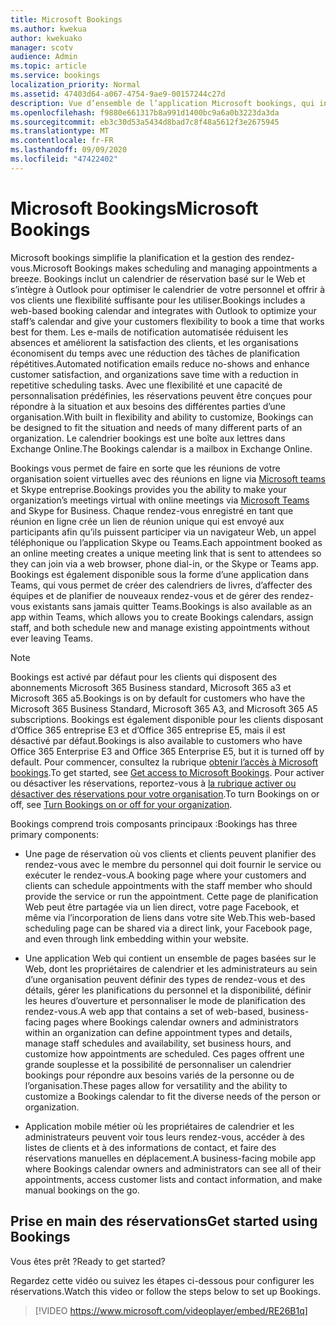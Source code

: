 ```yaml
---
title: Microsoft Bookings
ms.author: kwekua
author: kwekuako
manager: scotv
audience: Admin
ms.topic: article
ms.service: bookings
localization_priority: Normal
ms.assetid: 47403d64-a067-4754-9ae9-00157244c27d
description: Vue d’ensemble de l’application Microsoft bookings, qui inclut un calendrier de réservation basé sur le Web et qui s’intègre à Outlook pour optimiser le calendrier de votre personnel et offrir à vos clients une flexibilité suffisante pour réserver des rendez-vous.
ms.openlocfilehash: f9880e661317b8a991d1400bc9a6a0b3223da3da
ms.sourcegitcommit: eb3c30d53a5434d8bad7c8f48a5612f3e2675945
ms.translationtype: MT
ms.contentlocale: fr-FR
ms.lasthandoff: 09/09/2020
ms.locfileid: "47422402"
---
```

# <a name="microsoft-bookings"></a><span data-ttu-id="19611-103">Microsoft Bookings</span><span class="sxs-lookup"><span data-stu-id="19611-103">Microsoft Bookings</span></span>

<span data-ttu-id="19611-104">Microsoft bookings simplifie la planification et la gestion des rendez-vous.</span><span class="sxs-lookup"><span data-stu-id="19611-104">Microsoft Bookings makes scheduling and managing appointments a breeze.</span></span> <span data-ttu-id="19611-105">Bookings inclut un calendrier de réservation basé sur le Web et s’intègre à Outlook pour optimiser le calendrier de votre personnel et offrir à vos clients une flexibilité suffisante pour les utiliser.</span><span class="sxs-lookup"><span data-stu-id="19611-105">Bookings includes a web-based booking calendar and integrates with Outlook to optimize your staff’s calendar and give your customers flexibility to book a time that works best for them.</span></span> <span data-ttu-id="19611-106">Les e-mails de notification automatisée réduisent les absences et améliorent la satisfaction des clients, et les organisations économisent du temps avec une réduction des tâches de planification répétitives.</span><span class="sxs-lookup"><span data-stu-id="19611-106">Automated notification emails reduce no-shows and enhance customer satisfaction, and organizations save time with a reduction in repetitive scheduling tasks.</span></span> <span data-ttu-id="19611-107">Avec une flexibilité et une capacité de personnalisation prédéfinies, les réservations peuvent être conçues pour répondre à la situation et aux besoins des différentes parties d’une organisation.</span><span class="sxs-lookup"><span data-stu-id="19611-107">With built in flexibility and ability to customize, Bookings can be designed to fit the situation and needs of many different parts of an organization.</span></span> <span data-ttu-id="19611-108">Le calendrier bookings est une boîte aux lettres dans Exchange Online.</span><span class="sxs-lookup"><span data-stu-id="19611-108">The Bookings calendar is a mailbox in Exchange Online.</span></span>

<span data-ttu-id="19611-109">Bookings vous permet de faire en sorte que les réunions de votre organisation soient virtuelles avec des réunions en ligne via [Microsoft teams](https://support.microsoft.com/office/overview-of-the-bookings-app-in-teams-7b8569e1-0c8a-444e-b712-d9968b05110b) et Skype entreprise.</span><span class="sxs-lookup"><span data-stu-id="19611-109">Bookings provides you the ability to make your organization’s meetings virtual with online meetings via [Microsoft Teams](https://support.microsoft.com/office/overview-of-the-bookings-app-in-teams-7b8569e1-0c8a-444e-b712-d9968b05110b) and Skype for Business.</span></span> <span data-ttu-id="19611-110">Chaque rendez-vous enregistré en tant que réunion en ligne crée un lien de réunion unique qui est envoyé aux participants afin qu’ils puissent participer via un navigateur Web, un appel téléphonique ou l’application Skype ou Teams.</span><span class="sxs-lookup"><span data-stu-id="19611-110">Each appointment booked as an online meeting creates a unique meeting link that is sent to attendees so they can join via a web browser, phone dial-in, or the Skype or Teams app.</span></span> <span data-ttu-id="19611-111">Bookings est également disponible sous la forme d’une application dans Teams, qui vous permet de créer des calendriers de livres, d’affecter des équipes et de planifier de nouveaux rendez-vous et de gérer des rendez-vous existants sans jamais quitter Teams.</span><span class="sxs-lookup"><span data-stu-id="19611-111">Bookings is also available as an app within Teams, which allows you to create Bookings calendars, assign staff, and both schedule new and manage existing appointments without ever leaving Teams.</span></span>

> [!NOTE]
> <span data-ttu-id="19611-112">Bookings est activé par défaut pour les clients qui disposent des abonnements Microsoft 365 Business standard, Microsoft 365 a3 et Microsoft 365 a5.</span><span class="sxs-lookup"><span data-stu-id="19611-112">Bookings is on by default for customers who have the Microsoft 365 Business Standard, Microsoft 365 A3, and Microsoft 365 A5 subscriptions.</span></span> <span data-ttu-id="19611-113">Bookings est également disponible pour les clients disposant d’Office 365 entreprise E3 et d’Office 365 entreprise E5, mais il est désactivé par défaut.</span><span class="sxs-lookup"><span data-stu-id="19611-113">Bookings is also available to customers who have Office 365 Enterprise E3 and Office 365 Enterprise E5, but it is turned off by default.</span></span> <span data-ttu-id="19611-114">Pour commencer, consultez la rubrique [obtenir l’accès à Microsoft bookings](get-access.md).</span><span class="sxs-lookup"><span data-stu-id="19611-114">To get started, see [Get access to Microsoft Bookings](get-access.md).</span></span> <span data-ttu-id="19611-115">Pour activer ou désactiver les réservations, reportez-vous à [la rubrique activer ou désactiver des réservations pour votre organisation](turn-bookings-on-or-off.md).</span><span class="sxs-lookup"><span data-stu-id="19611-115">To turn Bookings on or off, see [Turn Bookings on or off for your organization](turn-bookings-on-or-off.md).</span></span>

<span data-ttu-id="19611-116">Bookings comprend trois composants principaux :</span><span class="sxs-lookup"><span data-stu-id="19611-116">Bookings has three primary components:</span></span>

- <span data-ttu-id="19611-117">Une page de réservation où vos clients et clients peuvent planifier des rendez-vous avec le membre du personnel qui doit fournir le service ou exécuter le rendez-vous.</span><span class="sxs-lookup"><span data-stu-id="19611-117">A booking page where your customers and clients can schedule appointments with the staff member who should provide the service or run the appointment.</span></span> <span data-ttu-id="19611-118">Cette page de planification Web peut être partagée via un lien direct, votre page Facebook, et même via l’incorporation de liens dans votre site Web.</span><span class="sxs-lookup"><span data-stu-id="19611-118">This web-based scheduling page can be shared via a direct link, your Facebook page, and even through link embedding within your website.</span></span>

- <span data-ttu-id="19611-119">Une application Web qui contient un ensemble de pages basées sur le Web, dont les propriétaires de calendrier et les administrateurs au sein d’une organisation peuvent définir des types de rendez-vous et des détails, gérer les planifications du personnel et la disponibilité, définir les heures d’ouverture et personnaliser le mode de planification des rendez-vous.</span><span class="sxs-lookup"><span data-stu-id="19611-119">A web app that contains a set of web-based, business-facing pages where Bookings calendar owners and administrators within an organization can define appointment types and details, manage staff schedules and availability, set business hours, and customize how appointments are scheduled.</span></span> <span data-ttu-id="19611-120">Ces pages offrent une grande souplesse et la possibilité de personnaliser un calendrier bookings pour répondre aux besoins variés de la personne ou de l’organisation.</span><span class="sxs-lookup"><span data-stu-id="19611-120">These pages allow for versatility and the ability to customize a Bookings calendar to fit the diverse needs of the person or organization.</span></span>

- <span data-ttu-id="19611-121">Application mobile métier où les propriétaires de calendrier et les administrateurs peuvent voir tous leurs rendez-vous, accéder à des listes de clients et à des informations de contact, et faire des réservations manuelles en déplacement.</span><span class="sxs-lookup"><span data-stu-id="19611-121">A business-facing mobile app where Bookings calendar owners and administrators can see all of their appointments, access customer lists and contact information, and make manual bookings on the go.</span></span>

## <a name="get-started-using-bookings"></a><span data-ttu-id="19611-122">Prise en main des réservations</span><span class="sxs-lookup"><span data-stu-id="19611-122">Get started using Bookings</span></span>

<span data-ttu-id="19611-123">Vous êtes prêt ?</span><span class="sxs-lookup"><span data-stu-id="19611-123">Ready to get started?</span></span>

<span data-ttu-id="19611-124">Regardez cette vidéo ou suivez les étapes ci-dessous pour configurer les réservations.</span><span class="sxs-lookup"><span data-stu-id="19611-124">Watch this video or follow the steps below to set up Bookings.</span></span>

> [!VIDEO https://www.microsoft.com/videoplayer/embed/RE26B1q]
